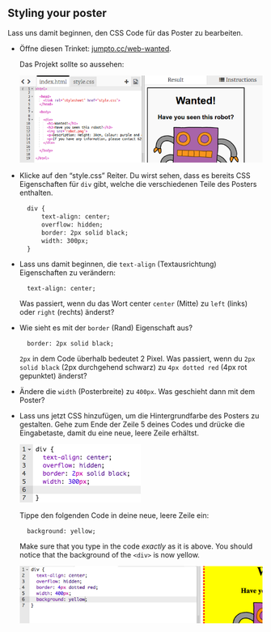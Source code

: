 ## Styling your poster

Lass uns damit beginnen, den CSS Code für das Poster zu bearbeiten.

+ Öffne diesen Trinket: <a target="_blank" href="http://jumpto.cc/web-wanted">jumpto.cc/web-wanted</a>.
    
    Das Projekt sollte so aussehen:
    
    ![Screenshot](images/wanted-starter.png)

+ Klicke auf den “style.css” Reiter. Du wirst sehen, dass es bereits CSS Eigenschaften für `div` gibt, welche die verschiedenen Teile des Posters enthalten.
    
        div {
            text-align: center;
            overflow: hidden;
            border: 2px solid black;
            width: 300px;
        }   
        

+ Lass uns damit beginnen, die `text-align` (Textausrichtung) Eigenschaften zu verändern:
    
        text-align: center;
        
    
    Was passiert, wenn du das Wort center `center` (Mitte) zu `left` (links) oder `right` (rechts) änderst?

+ Wie sieht es mit der `border` (Rand) Eigenschaft aus?
    
        border: 2px solid black;
        
    
    `2px` in dem Code überhalb bedeutet 2 Pixel. Was passiert, wenn du `2px solid black` (2px durchgehend schwarz) zu `4px dotted red` (4px rot gepunktet) änderst?

+ Ändere die `width` (Posterbreite) zu `400px`. Was geschieht dann mit dem Poster?

+ Lass uns jetzt CSS hinzufügen, um die Hintergrundfarbe des Posters zu gestalten. Gehe zum Ende der Zeile 5 deines Codes und drücke die Eingabetaste, damit du eine neue, leere Zeile erhältst.
    
    ![Screenshot](images/wanted-newline.png)
    
    Tippe den folgenden Code in deine neue, leere Zeile ein:
    
        background: yellow;
        
    
    Make sure that you type in the code *exactly* as it is above. You should notice that the background of the `<div>` is now yellow.
    
    ![Screenshot](images/wanted-background.png)
